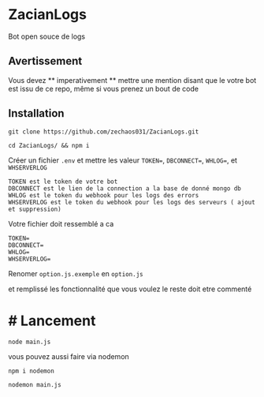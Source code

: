 # ZacianLogs

Bot open souce de logs

## Avertissement

Vous devez ** imperativement ** mettre une mention disant que le votre bot est issu de ce repo, 
même si vous prenez un bout de code

## Installation

```git clone https://github.com/zechaos031/ZacianLogs.git```

```cd ZacianLogs/ && npm i```

Créer un fichier `.env`
et mettre les valeur `TOKEN=`, `DBCONNECT=`, `WHLOG=`, et `WHSERVERLOG`
```
TOKEN est le token de votre bot
DBCONNECT est le lien de la connection a la base de donné mongo db
WHLOG est le token du webhook pour les logs des errors
WHSERVERLOG est le token du webhook pour les logs des serveurs ( ajout et suppression)
```
Votre fichier doit ressemblé a ca
```dotenv
TOKEN=
DBCONNECT=
WHLOG=
WHSERVERLOG=
```

Renomer `option.js.exemple`
en `option.js`

et remplissé les fonctionnalité que vous voulez le reste doit etre commenté

# # Lancement

`node main.js`

vous pouvez aussi faire via nodemon

`npm i nodemon`

`nodemon main.js`
